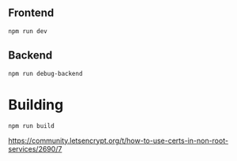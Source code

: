 ## Frontend
`npm run dev`

## Backend
`npm run debug-backend`

# Building

`npm run build`


https://community.letsencrypt.org/t/how-to-use-certs-in-non-root-services/2690/7